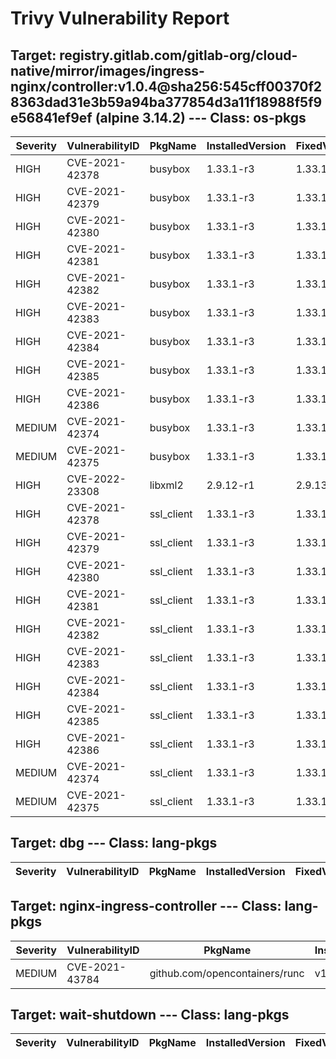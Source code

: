 # Trivy Vulnerability Report

## Target: registry.gitlab.com/gitlab-org/cloud-native/mirror/images/ingress-nginx/controller:v1.0.4@sha256:545cff00370f28363dad31e3b59a94ba377854d3a11f18988f5f9e56841ef9ef (alpine 3.14.2) --- Class: os-pkgs
|Severity|VulnerabilityID|PkgName|InstalledVersion|FixedVersion|
|--------|---------------|-------|----------------|------------|
|HIGH|CVE-2021-42378|busybox|1.33.1-r3|1.33.1-r6|
|HIGH|CVE-2021-42379|busybox|1.33.1-r3|1.33.1-r6|
|HIGH|CVE-2021-42380|busybox|1.33.1-r3|1.33.1-r6|
|HIGH|CVE-2021-42381|busybox|1.33.1-r3|1.33.1-r6|
|HIGH|CVE-2021-42382|busybox|1.33.1-r3|1.33.1-r6|
|HIGH|CVE-2021-42383|busybox|1.33.1-r3|1.33.1-r6|
|HIGH|CVE-2021-42384|busybox|1.33.1-r3|1.33.1-r6|
|HIGH|CVE-2021-42385|busybox|1.33.1-r3|1.33.1-r6|
|HIGH|CVE-2021-42386|busybox|1.33.1-r3|1.33.1-r6|
|MEDIUM|CVE-2021-42374|busybox|1.33.1-r3|1.33.1-r4|
|MEDIUM|CVE-2021-42375|busybox|1.33.1-r3|1.33.1-r5|
|HIGH|CVE-2022-23308|libxml2|2.9.12-r1|2.9.13-r0|
|HIGH|CVE-2021-42378|ssl_client|1.33.1-r3|1.33.1-r6|
|HIGH|CVE-2021-42379|ssl_client|1.33.1-r3|1.33.1-r6|
|HIGH|CVE-2021-42380|ssl_client|1.33.1-r3|1.33.1-r6|
|HIGH|CVE-2021-42381|ssl_client|1.33.1-r3|1.33.1-r6|
|HIGH|CVE-2021-42382|ssl_client|1.33.1-r3|1.33.1-r6|
|HIGH|CVE-2021-42383|ssl_client|1.33.1-r3|1.33.1-r6|
|HIGH|CVE-2021-42384|ssl_client|1.33.1-r3|1.33.1-r6|
|HIGH|CVE-2021-42385|ssl_client|1.33.1-r3|1.33.1-r6|
|HIGH|CVE-2021-42386|ssl_client|1.33.1-r3|1.33.1-r6|
|MEDIUM|CVE-2021-42374|ssl_client|1.33.1-r3|1.33.1-r4|
|MEDIUM|CVE-2021-42375|ssl_client|1.33.1-r3|1.33.1-r5|

## Target: dbg --- Class: lang-pkgs
|Severity|VulnerabilityID|PkgName|InstalledVersion|FixedVersion|
|--------|---------------|-------|----------------|------------|

## Target: nginx-ingress-controller --- Class: lang-pkgs
|Severity|VulnerabilityID|PkgName|InstalledVersion|FixedVersion|
|--------|---------------|-------|----------------|------------|
|MEDIUM|CVE-2021-43784|github.com/opencontainers/runc|v1.0.2|v1.0.3|

## Target: wait-shutdown --- Class: lang-pkgs
|Severity|VulnerabilityID|PkgName|InstalledVersion|FixedVersion|
|--------|---------------|-------|----------------|------------|
